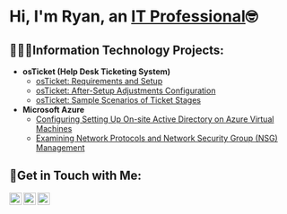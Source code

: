 <h1>Hi, I'm Ryan, an <a href="https://linkedin.com/in/ryanrfrechette">IT Professional</a>🤓</h1>

<h2>🧑🏽‍💻Information Technology Projects:</h2>

- <b>osTicket (Help Desk Ticketing System)</b>
  - [osTicket: Requirements and Setup](https://github.com/RyanRFrechette/osticket-prereqs)
  - [osTicket: After-Setup Adjustments Configuration](https://github.com/RyanRFrechette/post-install-config)
  - [osTicket: Sample Scenarios of Ticket Stages](https://github.com/RyanRFrechette/ticket-lifecycle)
- <b>Microsoft Azure</b>
  - [Configuring Setting Up On-site Active Directory on Azure Virtual Machines](https://github.com/RyanRFrechette/configure-ad)
  - [Examining Network Protocols and Network Security Group (NSG) Management](https://github.com/RyanRFrechette/azure-network-protocols)

<h2>📱Get in Touch with Me:</h2>

[<img align="left" alt="Josh | Twitter" width="22px" src="https://cdn.jsdelivr.net/npm/simple-icons@v3/icons/twitter.svg" />][twitter]
[<img align="left" alt="Josh | LinkedIn" width="22px" src="https://cdn.jsdelivr.net/npm/simple-icons@v3/icons/linkedin.svg" />][linkedin]
[<img align="left" alt="Josh | Instagram" width="22px" src="https://cdn.jsdelivr.net/npm/simple-icons@v3/icons/instagram.svg" />][instagram]

[twitter]: https://twitter.com/RyanRFrechette
[instagram]: https://www.instagram.com/RyanRFrechette
[linkedin]: https://linkedin.com/in/RyanRFrechette
